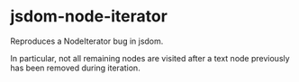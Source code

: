 # jsdom-node-iterator

Reproduces a NodeIterator bug in jsdom.

In particular, not all remaining nodes are visited after a text node previously has been removed during iteration.